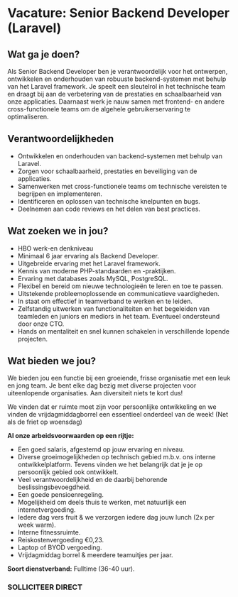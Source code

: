 # Vacature: Senior Backend Developer (Laravel)

## Wat ga je doen?

Als Senior Backend Developer ben je verantwoordelijk voor het ontwerpen, ontwikkelen en onderhouden van robuuste backend-systemen met behulp van het Laravel framework. Je speelt een sleutelrol in het technische team en draagt bij aan de verbetering van de prestaties en schaalbaarheid van onze applicaties. Daarnaast werk je nauw samen met frontend- en andere cross-functionele teams om de algehele gebruikerservaring te optimaliseren.

## Verantwoordelijkheden

- Ontwikkelen en onderhouden van backend-systemen met behulp van Laravel.
- Zorgen voor schaalbaarheid, prestaties en beveiliging van de applicaties.
- Samenwerken met cross-functionele teams om technische vereisten te begrijpen en implementeren.
- Identificeren en oplossen van technische knelpunten en bugs.
- Deelnemen aan code reviews en het delen van best practices.

## Wat zoeken we in jou?

- HBO werk-en denkniveau
- Minimaal 6 jaar ervaring als Backend Developer.
- Uitgebreide ervaring met het Laravel framework.
- Kennis van moderne PHP-standaarden en -praktijken.
- Ervaring met databases zoals MySQL, PostgreSQL.
- Flexibel en bereid om nieuwe technologieën te leren en toe te passen.
- Uitstekende probleemoplossende en communicatieve vaardigheden.
- In staat om effectief in teamverband te werken en te leiden.
- Zelfstandig uitwerken van functionaliteiten en het begeleiden van teamleden en juniors en mediors in het team. Eventueel ondersteund door onze CTO.
- Hands on mentaliteit en snel kunnen schakelen in verschillende lopende projecten.

## Wat bieden we jou?

We bieden jou een functie bij een groeiende, frisse organisatie met een leuk en jong team. Je bent elke dag bezig met diverse projecten voor uiteenlopende organisaties. Aan diversiteit niets te kort dus!

We vinden dat er ruimte moet zijn voor persoonlijke ontwikkeling en we vinden de vrijdagmiddagborrel een essentieel onderdeel van de week! (Net als de friet op woensdag)

**Al onze arbeidsvoorwaarden op een rijtje:**
- Een goed salaris, afgestemd op jouw ervaring en niveau.
- Diverse groeimogelijkheden op technisch gebied m.b.v. ons interne ontwikkelplatform. Tevens vinden we het belangrijk dat je je op persoonlijk gebied ook ontwikkelt.
- Veel verantwoordelijkheid en de daarbij behorende beslissingsbevoegdheid.
- Een goede pensioenregeling.
- Mogelijkheid om deels thuis te werken, met natuurlijk een internetvergoeding.
- Iedere dag vers fruit & we verzorgen iedere dag jouw lunch (2x per week warm).
- Interne fitnessruimte.
- Reiskostenvergoeding €0,23.
- Laptop of BYOD vergoeding.
- Vrijdagmiddag borrel & meerdere teamuitjes per jaar.

**Soort dienstverband:** Fulltime (36-40 uur).

### SOLLICITEER DIRECT
